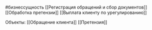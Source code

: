 #бизнессущность 
[[Регистрация обращений и сбор документов]]
[[Обработка претензии]]
[[Выплата клиенту по урегулированию]]

Объекты:
[[Обращение клиента]]
[[Претензия]]


